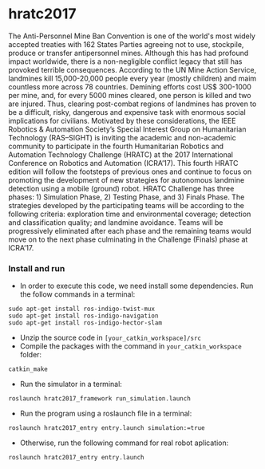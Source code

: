 # hratc2017
The Anti-Personnel Mine Ban Convention is one of the world's most widely accepted treaties with 162 States Parties agreeing not to use, stockpile, produce or transfer antipersonnel mines. Although this has had profound impact worldwide, there is a non-negligible conflict legacy that still has provoked terrible consequences. According to the UN Mine Action Service, landmines kill 15,000-20,000 people every year (mostly children) and maim countless more across 78 countries. Demining efforts cost US$ 300-1000 per mine, and, for every 5000 mines cleared, one person is killed and two are injured. Thus, clearing post-combat regions of landmines has proven to be a difficult, risky, dangerous and expensive task with enormous social implications for civilians. Motivated by these considerations, the IEEE Robotics &amp; Automation Society’s Special Interest Group on Humanitarian Technology (RAS–SIGHT) is inviting the academic and non-academic community to participate in the fourth Humanitarian Robotics and Automation Technology Challenge (HRATC) at the 2017 International Conference on Robotics and Automation (ICRA’17).   This fourth HRATC edition will follow the footsteps of previous ones and continue to focus on promoting the development of new strategies for autonomous landmine detection using a mobile (ground) robot. HRATC Challenge has three phases: 1) Simulation Phase, 2) Testing Phase, and 3) Finals Phase. The strategies developed by the participating teams will be according to the following criteria: exploration time and environmental coverage; detection and classification quality; and landmine avoidance. Teams will be progressively eliminated after each phase and the remaining teams would move on to the next phase culminating in the Challenge (Finals) phase at ICRA’17.

### Install and run
- In order to execute this code, we need install some dependencies. Run the follow commands in a terminal:

```
sudo apt-get install ros-indigo-twist-mux
sudo apt-get install ros-indigo-navigation
sudo apt-get install ros-indigo-hector-slam
```

- Unzip the source code in `[your_catkin_workspace]/src`
- Compile the packages with the command in `your_catkin_workspace` folder:

```
catkin_make
```

- Run the simulator in a terminal:

```
roslaunch hratc2017_framework run_simulation.launch
```

- Run the program using a roslaunch file in a terminal:

```
roslaunch hratc2017_entry entry.launch simulation:=true
```

- Otherwise, run the following command for real robot aplication:

```
roslaunch hratc2017_entry entry.launch
```
